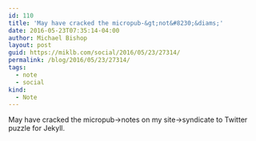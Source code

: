 ```yaml
---
id: 110
title: 'May have cracked the micropub-&gt;not&#8230;&diams;'
date: 2016-05-23T07:35:14-04:00
author: Michael Bishop
layout: post
guid: https://miklb.com/social/2016/05/23/27314/
permalink: /blog/2016/05/23/27314/
tags:
  - note
  - social
kind:
  - Note
---
```

<p>May have cracked the micropub-&gt;notes on my site-&gt;syndicate to Twitter puzzle for Jekyll.</p>